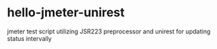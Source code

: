 # hello-jmeter-unirest
jmeter test script utilizing JSR223 preprocessor and unirest for updating status intervally
